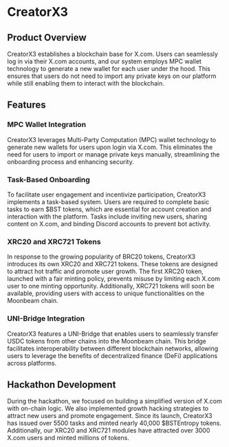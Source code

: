 # CreatorX3

## Product Overview

CreatorX3 establishes a blockchain base for X.com. Users can seamlessly log in via their X.com accounts, and our system employs MPC wallet technology to generate a new wallet for each user under the hood. This ensures that users do not need to import any private keys on our platform while still enabling them to interact with the blockchain.

## Features

### MPC Wallet Integration

CreatorX3 leverages Multi-Party Computation (MPC) wallet technology to generate new wallets for users upon login via X.com. This eliminates the need for users to import or manage private keys manually, streamlining the onboarding process and enhancing security.

### Task-Based Onboarding

To facilitate user engagement and incentivize participation, CreatorX3 implements a task-based system. Users are required to complete basic tasks to earn $BST tokens, which are essential for account creation and interaction with the platform. Tasks include inviting new users, sharing content on X.com, and binding Discord accounts to prevent bot activity.

### XRC20 and XRC721 Tokens

In response to the growing popularity of BRC20 tokens, CreatorX3 introduces its own XRC20 and XRC721 tokens. These tokens are designed to attract hot traffic and promote user growth. The first XRC20 token, launched with a fair minting policy, prevents misuse by limiting each X.com user to one minting opportunity. Additionally, XRC721 tokens will soon be available, providing users with access to unique functionalities on the Moonbeam chain.

### UNI-Bridge Integration

CreatorX3 features a UNI-Bridge that enables users to seamlessly transfer USDC tokens from other chains into the Moonbeam chain. This bridge facilitates interoperability between different blockchain networks, allowing users to leverage the benefits of decentralized finance (DeFi) applications across platforms.

## Hackathon Development

During the hackathon, we focused on building a simplified version of X.com with on-chain logic. We also implemented growth hacking strategies to attract new users and promote engagement. Since its launch, CreatorX3 has issued over 5500 tasks and minted nearly 40,000 $BSTEntropy tokens. Additionally, our XRC20 and XRC721 modules have attracted over 3000 X.com users and minted millions of tokens.

